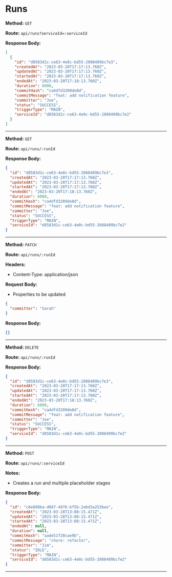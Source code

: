 # Runs

**Method:** `GET`

**Route:** `api/runs?serviceId=:serviceId`

**Response Body:**

```json
[
  {
    "id": "d8583d1c-ce63-4e0c-bd55-2088409bc7e3",
    "createdAt": "2023-03-20T17:17:13.760Z",
    "updatedAt": "2023-03-20T17:17:13.760Z",
    "startedAt": "2023-03-20T17:17:13.760Z",
    "endedAt": "2023-03-20T17:18:13.760Z",
    "duration": 6000,
    "commitHash": "ca4dfd3209de8d",
    "commitMessage": "feat: add notification feature",
    "committer": "Joe",
    "status": "SUCCESS",
    "triggerType": "MAIN",
    "serviceId": "d8583d1c-ce63-4e0c-bd55-2088409bc7e2"
  }
]
```

---

**Method:** `GET`

**Route:** `api/runs/:runId`

**Response Body:**

```json
{
  "id": "d8583d1c-ce63-4e0c-bd55-2088409bc7e3",
  "createdAt": "2023-03-20T17:17:13.760Z",
  "updatedAt": "2023-03-20T17:17:13.760Z",
  "startedAt": "2023-03-20T17:17:13.760Z",
  "endedAt": "2023-03-20T17:18:13.760Z",
  "duration": 6000,
  "commitHash": "ca4dfd3209de8d",
  "commitMessage": "feat: add notification feature",
  "committer": "Joe",
  "status": "SUCCESS",
  "triggerType": "MAIN",
  "serviceId": "d8583d1c-ce63-4e0c-bd55-2088409bc7e2"
}
```

---

**Method:** `PATCH`

**Route:** `api/runs/:runId`

**Headers:**

- Content-Type: application/json

**Request Body:**

- Properties to be updated

```json
{
  "committer": "Sarah"
}
```

**Response Body:**

```json
{}
```

---

**Method:** `DELETE`

**Route:** `api/runs/:runId`

**Response Body:**

```json
{
  "id": "d8583d1c-ce63-4e0c-bd55-2088409bc7e3",
  "createdAt": "2023-03-20T17:17:13.760Z",
  "updatedAt": "2023-03-20T17:17:13.760Z",
  "startedAt": "2023-03-20T17:17:13.760Z",
  "endedAt": "2023-03-20T17:18:13.760Z",
  "duration": 6000,
  "commitHash": "ca4dfd3209de8d",
  "commitMessage": "feat: add notification feature",
  "committer": "Joe",
  "status": "SUCCESS",
  "triggerType": "MAIN",
  "serviceId": "d8583d1c-ce63-4e0c-bd55-2088409bc7e2"
}
```

---

**Method:** `POST`

**Route:** `api/runs/:serviceId`

**Notes:**

- Creates a run and multiple placeholder stages

**Response Body:**

```json
{
  "id": "c6e690ba-d887-4976-bf5b-2ebd3a253bee",
  "createdAt": "2023-03-28T13:08:15.471Z",
  "updatedAt": "2023-03-28T13:08:15.471Z",
  "startedAt": "2023-03-28T13:08:15.471Z",
  "endedAt": null,
  "duration": null,
  "commitHash": "aade51f20cae9b",
  "commitMessage": "chore: refactor",
  "committer": "Jim",
  "status": "IDLE",
  "triggerType": "MAIN",
  "serviceId": "d8583d1c-ce63-4e0c-bd55-2088409bc7e2"
}
```

---
